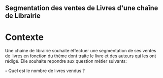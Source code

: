 ## Segmentation des ventes de Livres d'une chaîne de Librairie

# Contexte

Une chaîne de librairie souhaite éffectuer une segmentation de ses ventes de livres en fonction du thème dont traite le livre et des auteurs qui les ont rédigé. Elle souhaite repondre aux question métier suivants:

**-** Quel est le nombre de livres vendus ? 



